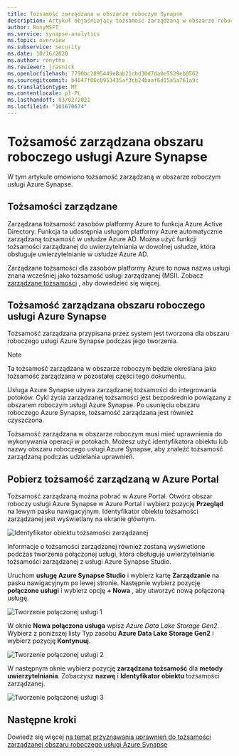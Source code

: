 ```yaml
---
title: Tożsamość zarządzana w obszarze roboczym Synapse
description: Artykuł objaśniający tożsamość zarządzaną w obszarze roboczym usługi Azure Synapse
author: RonyMSFT
ms.service: synapse-analytics
ms.topic: overview
ms.subservice: security
ms.date: 10/16/2020
ms.author: ronytho
ms.reviewer: jrasnick
ms.openlocfilehash: 7790bc2895449e8ab21cbd30d7da0e5529eb0562
ms.sourcegitcommit: b4647f06c0953435af3cb24baaf6d15a5a761a9c
ms.translationtype: MT
ms.contentlocale: pl-PL
ms.lasthandoff: 03/02/2021
ms.locfileid: "101670674"
---
```

# <a name="azure-synapse-workspace-managed-identity"></a>Tożsamość zarządzana obszaru roboczego usługi Azure Synapse

W tym artykule omówiono tożsamość zarządzaną w obszarze roboczym usługi Azure Synapse.

## <a name="managed-identities"></a>Tożsamości zarządzane

Zarządzana tożsamość zasobów platformy Azure to funkcja Azure Active Directory. Funkcja ta udostępnia usługom platformy Azure automatycznie zarządzaną tożsamość w usłudze Azure AD. Można użyć funkcji tożsamości zarządzanej do uwierzytelniania w dowolnej usłudze, która obsługuje uwierzytelnianie w usłudze Azure AD.

Zarządzane tożsamości dla zasobów platformy Azure to nowa nazwa usługi znana wcześniej jako tożsamość usługi zarządzanej (MSI). Zobacz [zarządzane tożsamości](../../active-directory/managed-identities-azure-resources/overview.md) , aby dowiedzieć się więcej.

## <a name="azure-synapse-workspace-managed-identity"></a>Tożsamość zarządzana obszaru roboczego usługi Azure Synapse

Tożsamość zarządzana przypisana przez system jest tworzona dla obszaru roboczego usługi Azure Synapse podczas jego tworzenia.

>[!NOTE]
>Ta tożsamość zarządzana w obszarze roboczym będzie określana jako tożsamość zarządzana w pozostałej części tego dokumentu.

Usługa Azure Synapse używa zarządzanej tożsamości do integrowania potoków. Cykl życia zarządzanej tożsamości jest bezpośrednio powiązany z obszarem roboczym usługi Azure Synapse. Po usunięciu obszaru roboczego Azure Synapse, tożsamość zarządzana jest również czyszczona.

Tożsamość zarządzana w obszarze roboczym musi mieć uprawnienia do wykonywania operacji w potokach. Możesz użyć identyfikatora obiektu lub nazwy obszaru roboczego usługi Azure Synapse, aby znaleźć tożsamość zarządzaną podczas udzielania uprawnień.

## <a name="retrieve-managed-identity-in-azure-portal"></a>Pobierz tożsamość zarządzaną w Azure Portal

Tożsamość zarządzaną można pobrać w Azure Portal. Otwórz obszar roboczy usługi Azure Synapse w Azure Portal i wybierz pozycję **Przegląd** na lewym pasku nawigacyjnym. Identyfikator obiektu tożsamości zarządzanej jest wyświetlany na ekranie głównym.

![Identyfikator obiektu tożsamości zarządzanej](./media/synapse-workspace-managed-identity/workspace-managed-identity-1.png)

Informacje o tożsamości zarządzanej również zostaną wyświetlone podczas tworzenia połączonej usługi, która obsługuje uwierzytelnianie tożsamości zarządzanej z usługi Azure Synapse Studio.

Uruchom **usługę Azure Synapse Studio** i wybierz kartę **Zarządzanie** na pasku nawigacyjnym po lewej stronie. Następnie wybierz pozycję **połączone usługi** i wybierz opcję **+ Nowa** , aby utworzyć nową połączoną usługę.

![Tworzenie połączonej usługi 1](./media/synapse-workspace-managed-identity/workspace-managed-identity-2.png)

W oknie **Nowa połączona usługa** wpisz *Azure Data Lake Storage Gen2*. Wybierz z poniższej listy Typ zasobu **Azure Data Lake Storage Gen2** i wybierz pozycję **Kontynuuj**.

![Tworzenie połączonej usługi 2](./media/synapse-workspace-managed-identity/workspace-managed-identity-3.png)

W następnym oknie wybierz pozycję **zarządzana tożsamość** dla **metody uwierzytelniania**. Zobaczysz **nazwę** i **Identyfikator obiektu** tożsamości zarządzanej.

![Tworzenie połączonej usługi 3](./media/synapse-workspace-managed-identity/workspace-managed-identity-4.png)

## <a name="next-steps"></a>Następne kroki

Dowiedz się więcej [na temat przyznawania uprawnień do tożsamości zarządzanej obszaru roboczego usługi Azure Synapse](./how-to-grant-workspace-managed-identity-permissions.md)
